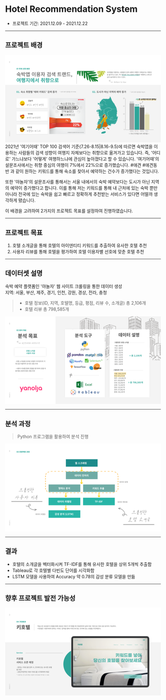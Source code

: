# Hotel Recommendation System
- 프로젝트 기간: 2021.12.09 - 2021.12.22
---
## 프로젝트 배경
![img1](./img/img1.png)
2021년 '여기어때' TOP 100 검색어 기준(7.26-8.15|8.16-9.5)에 따르면 숙박앱을 이용하는 사람들의 검색 성향이 여행지 자체보다는 취향으로 옮겨가고 있습니다. 즉, '어디로' 가느냐보다 '어떻게' 여행하느냐에 관심이 높아졌다고 할 수 있습니다. '여기어때'의 설문조사에서는 취향 중심의 여행이 7%에서 22%으로 증가했습니다. #애견 #애견동반 과 같이 원하는 키워드를 통해 숙소를 찾아서 예약하는 건수가 증가했다는 것입니다.

또한 '야놀자'의 설문조사를 통해서는 서울 내에서의 숙박 예약보다는 도시가 아닌 지역의 예약이 증가했다고 합니다. 이를 통해 저는 키워드를 통해 내 근처에 있는 숙박 뿐만 아니라 전국에 있는 숙박을 쉽고 빠르고 정확하게 추천받는 서비스가 있다면 어떨까 생각하게 됐습니다.

이 배경을 고려하여 2가지의 프로젝트 목표를 설정하여 진행하였습니다.

---
## 프로젝트 목표
1. 호텔 소개글을 통해 호텔의 아이덴티티 키워드를 추출하여 유사한 호텔 추천
2. 사용자 리뷰를 통해 호텔을 평가하여 호텔 이용자별 선호에 맞춘 호텔 추천

---
## 데이터셋 설명
숙박 예약 플랫폼인 '야놀자' 웹 사이트 크롤링을 통한 데이터 생성<br>
지역: 서울, 부산, 제주, 경기, 인천, 강원, 경상, 전라, 충청
> - 호텔 정보(ID, 지역, 호텔명, 등급, 평점, 리뷰 수, 소개글) 총 2,106개<br>
> - 호텔 리뷰 총 798,585개<br>

![img2](./img/img2.png)

---
## 분석 과정
> Python 프로그램을 활용하여 분석 진행

![img3](./img/img3.png)

---
## 결과
- 호텔의 소개글을 벡터화시켜 TF-IDF를 통해 유사한 호텔을 상위 5개씩 추출함
- Tableau로 각 호텔별 다빈도 단어를 시각화함
- LSTM 모델을 사용하여 Accuracy 약 0.78의 감성 분류 모델을 만듦

---
## 향후 프로젝트 발전 가능성
![img4](./img/img4.png)
